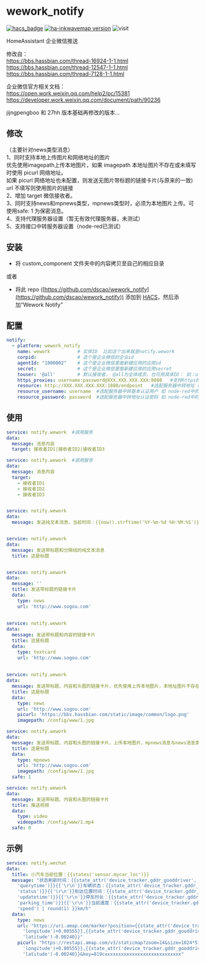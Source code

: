 # wework_notify
[![hacs_badge](https://img.shields.io/badge/Home-Assistant-%23049cdb)](https://www.home-assistant.io/)
[![ha-inkwavemap version](https://img.shields.io/badge/wework_notify-2022.7.1-blue.svg)](https://github.com/nesror/ha-wework_notify)
![visit](https://visitor-badge.glitch.me/badge?page_id=nesror.ha-wework_notify&left_text=visit)

HomeAssistant 企业微信推送

修改自： \
https://bbs.hassbian.com/thread-16924-1-1.html \
https://bbs.hassbian.com/thread-12547-1-1.html \
https://bbs.hassbian.com/thread-7128-1-1.html  


企业微信官方相关文档： \
https://open.work.weixin.qq.com/help2/pc/15381 \
https://developer.work.weixin.qq.com/document/path/90236


jijngpengboo 和 27hh 版本基础再修改的版本...

## 修改
（主要针对news类型消息） \
1、同时支持本地上传图片和网络地址的图片 \
优先使用imagepath上传本地图片，如果 imagepath 本地址图片不存在或未填写时使用 picurl 网络地址。 \
  如果 picurl 网络地址也未配置，则发送无图片带标题的链接卡片(与原来的一致) \
url 不填写则使用图片的链接 \
2、增加 target 微信接收者。 \
3、同时支持news和mpnews类型，mpnews类型时，必须为本地图片上传。可使用safe: 1 为保密消息。 \
4、支持代理服务器设置（暂无有效代理服务器，未测试） \
5、支持接口中转服务器设置（node-red已测试）


## 安装

* 将 custom_component 文件夹中的内容拷贝至自己的相应目录

或者
* 将此 repo ([https://github.com/dscao/wework_notify](https://github.com/dscao/wework_notify)) 添加到 [HACS](https://hacs.xyz/)，然后添加“Wework Notify”

## 配置
```yaml
notify:
  - platform: wework_notify
    name: wework          # 实体ID  比如这个出来就是notify.wework
    corpid:               # 这个是企业微信的企业id
    agentId: "1000002"    # 这个是企业微信里面新建应用的应用id
    secret:               # 这个是企业微信里面新建应用的应用secret
    touser: '@all'        # 默认接收者， @all为全体成员，也可用具体ID： 如：userid1|userid2|userid3
    https_proxies: username:password@XXX.XXX.XXX.XXX:8080   #支持https的代理服务器地址（可选项）
    resource: http://XXX.XXX.XXX.XXX:1880/endpoint   #选配服务器中转地址（可选项），默认为： https://qyapi.weixin.qq.com/cgi-bin ,可设置为 http:xxx.xxx.com:1880/endpoint 或 http:xxx.xxx.com:1880（具体根据node-red的设置）
    resource_username: username  #选配服务器中转基本认证用户 如 node-red中的http_node username （可选项）
    resource_password: password  #选配服务器中转地址认证密码 如 node-red中的http_node password （可选项）
```

## 使用
```yaml
service: notify.wework  #调用服务
data:
  message: 消息内容
  target: 接收者ID1|接收者ID2|接收者ID3

service: notify.wework  #调用服务
data:
  message: 消息内容
  target:
    - 接收者ID1
    - 接收者ID2
    - 接收者ID3


service: notify.wework
data:
  message: 发送纯文本消息，当前时间：{{now().strftime('%Y-%m-%d %H:%M:%S')}}


service: notify.wework
data:
  message: 发送带标题和分隔线的纯文本消息
  title: 这是标题


service: notify.wework
data:
  message: ''
  title: 发送带标题的链接卡片
  data:
    type: news
    url: 'http://www.sogou.com'
   
   
service: notify.wework
data:
  message: 发送带标题和内容的链接卡片
  title: 这是标题
  data:
    type: textcard
    url: 'http://www.sogou.com'
   
   
service: notify.wework
data:
  message: 发送带标题、内容和头图的链接卡片，优先使用上传本地图片，本地址图片不存在时或未配置时使用 picurl网络地址
  title: 这是标题
  data:
    type: news
    url: 'http://www.sogou.com'
    picurl: 'https://bbs.hassbian.com/static/image/common/logo.png'
    imagepath: /config/www/1.jpg   

service: notify.wework
data:
  message: 发送带标题、内容和头图的链接卡片，上传本地图片，mpnews消息与news消息类似，不同的是图文消息内容存储在微信后台，并且支持保密选项（safe: 1，不填写默认为0）。每个应用每天最多可以发送100次。
  title: 这是标题
  data:
    type: mpnews
    url: 'http://www.sogou.com'
    imagepath: /config/www/1.jpg
  safe: 1

service: notify.wework
data:
  message: 发送带标题、内容和头图的链接卡片  
  title: 推送视频
  data:
    type: video
    videopath: /config/www/1.mp4
  safe: 0

```

## 示例
```yaml   
service: notify.wechat
data:
  title: 小汽车当前位置：{{states('sensor.mycar_loc')}}
  message: "状态刷新时间：{{state_attr('device_tracker.gddr_gooddriver',
    'querytime')}}{{'\r\n'}}车辆状态：{{state_attr('device_tracker.gddr_gooddriver',
    'status')}}{{'\r\n'}}到达位置时间：{{state_attr('device_tracker.gddr_gooddriver',
    'updatetime')}}{{'\r\n'}}停车时长：{{state_attr('device_tracker.gddr_gooddriver',
    'parking_time')}}{{'\r\n'}}当前速度：{{state_attr('device_tracker.gddr_gooddriver',
    'speed') | round(1) }}km/h"
  data:
    type: news
    url: "https://uri.amap.com/marker?position={{state_attr('device_tracker.gddr_gooddriver',
      'longitude')+0.00555}},{{state_attr('device_tracker.gddr_gooddriver',
      'latitude')-0.00240}}"
    picurl: "https://restapi.amap.com/v3/staticmap?zoom=14&size=1024*512&markers=large,,A:{{state_attr('device_tracker.gddr_gooddriver',
      'longitude')+0.00555}},{{state_attr('device_tracker.gddr_gooddriver',
      'latitude')-0.00240}}&key=819cxxxxxxxxxxxxxxxxxxxxxxxxxxxx"

```



